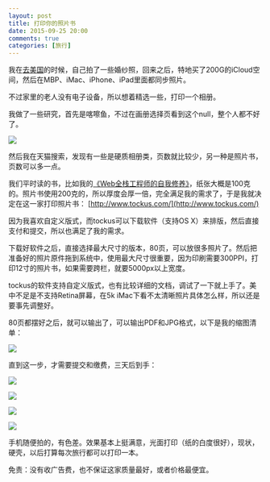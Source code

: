 ```yaml
---
layout: post
title: 打印你的照片书
date: 2015-09-25 20:00
comments: true
categories: [旅行]
---
```


我在[去美国](/weblog/usa/)的时候，自己拍了一些婚纱照，回来之后，特地买了200G的iCloud空间，然后在MBP、iMac、iPhone、iPad里面都同步照片。

<!--more-->

不过家里的老人没有电子设备，所以想着精选一些，打印一个相册。

我做了一些研究，首先是喀嚓鱼，不过在画册选择页看到这个null，整个人都不好了。

![](/files/2015/09/photo-boook-5.png)

然后我在天猫搜索，发现有一些是硬质相册类，页数就比较少，另一种是照片书，页数可以多一点。

我们平时读的书，比如我的[《Web全栈工程师的自我修养》](/weblog/full-stack-engineer/)，纸张大概是100克的。照片书使用200克的，所以厚度会厚一倍，完全满足我的需求了，于是我就决定在这一家打印照片书： [http://www.tockus.com/](http://www.tockus.com/)

因为我喜欢自定义版式，而tockus可以下载软件（支持OS X）来排版，然后直接支付和提交，所以也满足了我的需求。

下载好软件之后，直接选择最大尺寸的版本，80页，可以放很多照片了。然后把准备好的照片原件拖到系统中，使用最大尺寸很重要，因为印刷需要300PPI，打印12寸的照片书，如果需要跨栏，就要5000px以上宽度。

tockus的软件支持自定义版式，也有比较详细的文档，调试了一下就上手了。美中不足是不支持Retina屏幕，在5k iMac下看不太清晰照片具体怎么样，所以还是要事先调整好。

80页都摆好之后，就可以输出了，可以输出PDF和JPG格式，以下是我的缩图清单：

![](/files/2015/09/photo-boook-6.png)

直到这一步，才需要提交和缴费，三天后到手：

![](/files/2015/09/photo-boook-1.jpg)

![](/files/2015/09/photo-boook-2.jpg)

![](/files/2015/09/photo-boook-3.jpg)

![](/files/2015/09/photo-boook-4.jpg)

手机随便拍的，有色差。效果基本上挺满意，光面打印（纸的白度很好），现状，硬壳，以后打算每次旅行都可以打印一本。

免责：没有收广告费，也不保证这家质量最好，或者价格最便宜。